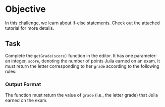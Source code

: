 # Objective

In this challenge, we learn about if-else statements. Check out the attached tutorial for more details.

## Task

Complete the `getGrade(score)` function in the editor. It has one parameter: an integer, `score`, denoting the number of points Julia earned on an exam. It must return the letter corresponding to her `grade` according to the following rules:

### Output Format

The function must return the value of `grade`
(i.e., the letter grade) that Julia earned on the exam.
